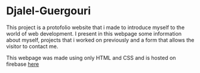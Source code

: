 # Djalel-Guergouri

  This project is a protofolio website that i made to introduce myself to the world of web development.
  I present in this webpage some information about myself, projects that i worked on previously and a form that allows the visitor to contact me. 
 
This webpage was made using only HTML and CSS and is hosted on firebase [here](https://djalel-guergouri.web.app/)
